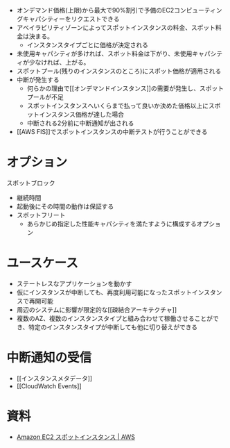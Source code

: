 - オンデマンド価格(上限)から最大で90%割引で予備のEC2コンピューティングキャパシティーをリクエストできる
- アベイラビリティゾーンによってスポットインスタンスの料金、スポット料金は決まる。
	- インスタンスタイプごとに価格が決定される
- 未使用キャパシティが多ければ、スポット料金は下がり、未使用キャパシティが少なければ、上がる。
- スポットプール(残りのインスタンスのところ)にスポット価格が適用される
- 中断が発生する
	- 何らかの理由で[[オンデマンドインスタンス]]の需要が発生し、スポットプールが不足
	- スポットインスタンスへいくらまで払って良いか決めた価格以上にスポットインスタンス価格が達した場合
	- 中断される2分前に中断通知が出される
- [[AWS FIS]]でスポットインスタンスの中断テストが行うことができる

# オプション
 スポットブロック
- 継続時間
- 起動後にその時間の動作は保証する
- スポットフリート
	- あらかじめ指定した性能キャパシティを満たすように構成するオプション

# ユースケース
- ステートレスなアプリケーションを動かす
- 仮にインスタンスが中断しても、再度利用可能になったスポットインスタンスで再開可能
- 周辺のシステムに影響が限定的な[[疎結合アーキテクチャ]]
- 複数のAZ、複数のインスタンスタイプと組み合わせて稼働させることができ、特定のインスタンスタイプが中断しても他に切り替えができる

# 中断通知の受信
- [[インスタンスメタデータ]]
- [[CloudWatch Events]]



# 資料
- [Amazon EC2 スポットインスタンス | AWS](https://aws.amazon.com/jp/ec2/spot/)
